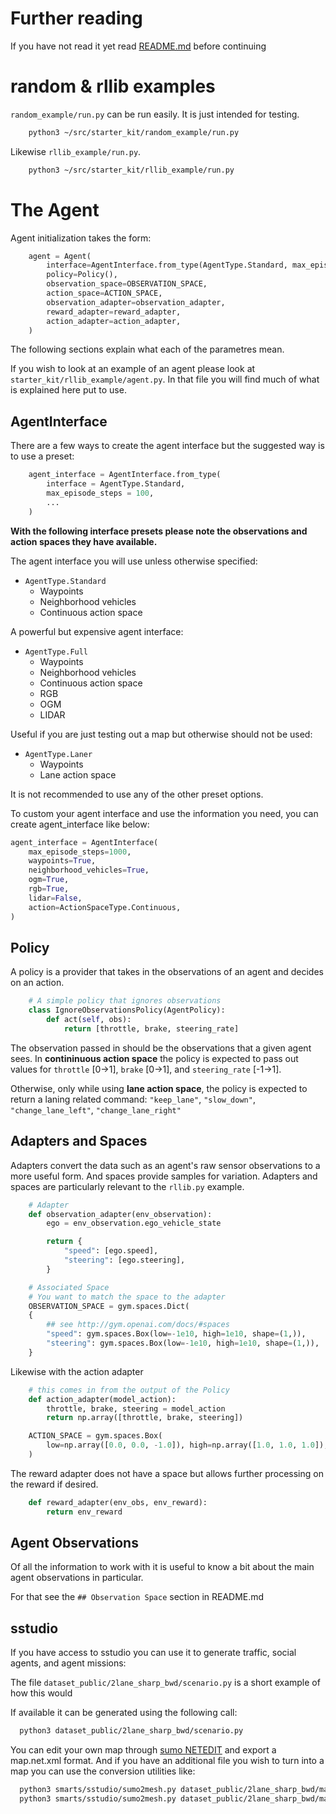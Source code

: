 # Further reading

If you have not read it yet read [README.md](README.md) before continuing

# random & rllib examples

`random_example/run.py` can be run easily. It is just intended for testing.

```bash
    python3 ~/src/starter_kit/random_example/run.py
```

Likewise `rllib_example/run.py`.

```bash
    python3 ~/src/starter_kit/rllib_example/run.py
```

# The Agent

Agent initialization takes the form:

```python
    agent = Agent(
        interface=AgentInterface.from_type(AgentType.Standard, max_episode_steps=500),
        policy=Policy(),
        observation_space=OBSERVATION_SPACE,
        action_space=ACTION_SPACE,
        observation_adapter=observation_adapter,
        reward_adapter=reward_adapter,
        action_adapter=action_adapter,
    )
```

The following sections explain what each of the parametres mean.

If you wish to look at an example of an agent please look at `starter_kit/rllib_example/agent.py`. In that file you will find much of what is explained here put to use.

## AgentInterface

There are a few ways to create the agent interface but the suggested way is to use a preset:

```python
    agent_interface = AgentInterface.from_type(
        interface = AgentType.Standard,
        max_episode_steps = 100, 
        ...
    )
```

**With the following interface presets please note the observations and action spaces they have available.**

The agent interface you will use unless otherwise specified: 
 - `AgentType.Standard`  
    - Waypoints
    - Neighborhood vehicles
    - Continuous action space

A powerful but expensive agent interface: 
 - `AgentType.Full`  
    - Waypoints
    - Neighborhood vehicles
    - Continuous action space
    - RGB
    - OGM
    - LIDAR

Useful if you are just testing out a map but otherwise should not be used:
 - `AgentType.Laner`
    - Waypoints
    - Lane action space

It is not recommended to use any of the other preset options.

To custom your agent interface and use the information you need, you can create agent_interface like below:
```python
agent_interface = AgentInterface(
    max_episode_steps=1000,
    waypoints=True,
    neighborhood_vehicles=True,
    ogm=True,
    rgb=True,
    lidar=False,
    action=ActionSpaceType.Continuous,
)
```


## Policy

A policy is a provider that takes in the observations of an agent and decides on an action.

```python
    # A simple policy that ignores observations
    class IgnoreObservationsPolicy(AgentPolicy):
        def act(self, obs):
            return [throttle, brake, steering_rate]
```
The observation passed in should be the observations that a given agent sees. In **contininuous action space** the policy is expected to pass out values for `throttle` [0->1], `brake` [0->1], and `steering_rate` [-1->1].

Otherwise, only while using **lane action space**, the policy is expected to return a laning related command: `"keep_lane"`, `"slow_down"`, `"change_lane_left"`, `"change_lane_right"`

## Adapters and Spaces

Adapters convert the data such as an agent's raw sensor observations to a more useful form. And spaces provide samples for variation. Adapters and spaces are particularly relevant to the `rllib.py` example.

```python
    # Adapter
    def observation_adapter(env_observation):
        ego = env_observation.ego_vehicle_state

        return {
            "speed": [ego.speed],
            "steering": [ego.steering],
        }

    # Associated Space
    # You want to match the space to the adapter
    OBSERVATION_SPACE = gym.spaces.Dict(
    {
        ## see http://gym.openai.com/docs/#spaces
        "speed": gym.spaces.Box(low=-1e10, high=1e10, shape=(1,)),
        "steering": gym.spaces.Box(low=-1e10, high=1e10, shape=(1,)),        
    }
```

Likewise with the action adapter

```python
    # this comes in from the output of the Policy
    def action_adapter(model_action):
        throttle, brake, steering = model_action
        return np.array([throttle, brake, steering])

    ACTION_SPACE = gym.spaces.Box(
        low=np.array([0.0, 0.0, -1.0]), high=np.array([1.0, 1.0, 1.0]), dtype=np.float32
    )
```

The reward adapter does not have a space but allows further processing on the reward if desired.

```python
    def reward_adapter(env_obs, env_reward):
        return env_reward
```

## Agent Observations

Of all the information to work with it is useful to know a bit about the main agent observations in particular.

For that see the `## Observation Space` section in README.md

## sstudio

If you have access to sstudio you can use it to generate traffic, social agents, and agent missions:

The file `dataset_public/2lane_sharp_bwd/scenario.py` is a short example of how this would

If available it can be generated using the following call:

```bash
  python3 dataset_public/2lane_sharp_bwd/scenario.py
```

You can edit your own map through [sumo NETEDIT](https://sumo.dlr.de/docs/NETEDIT.html) and export a map.net.xml format.
And if you have an additional file you wish to turn into a map you can use the conversion utilities like:

```bash
  python3 smarts/sstudio/sumo2mesh.py dataset_public/2lane_sharp_bwd/map.net.xml dataset_public/2lane_sharp_bwd/map.glb --format=glb
  python3 smarts/sstudio/sumo2mesh.py dataset_public/2lane_sharp_bwd/map.net.xml dataset_public/2lane_sharp_bwd/map.egg --format=egg
```
